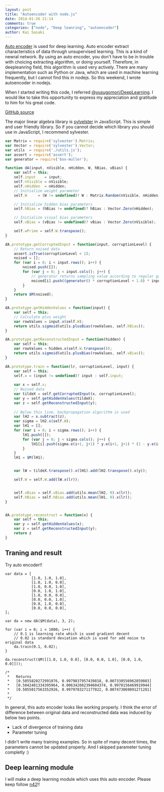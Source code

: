 ```yaml
---
layout: post
title: "Autoencoder with node.js"
date: 2014-01-26 21:14
comments: true
categories: ["node", "Deep leanring", "autoencoder"]
author: Kai Sasaki
---
```


[Auto encoder](https://en.wikipedia.org/wiki/Autoencoder) is used for deep learning. Auto encoder extract characteristics of data through
unsupervised learning. This is a kind of newral network. By using an auto encoder, you don't have to
be in trouble with choicing extracting algorithm, or doing yourself. Therefore, in deepleanring field, 
this algorithm is used very actively. There are many implementation such as Python or Java, which are 
used in machine learning frequently, but I cannot find this in nodejs. So this weekend, I wrote autoencoder in nodejs.

When I started writing this code, I referred [@yusugomori/DeepLearning](https://github.com/yusugomori/DeepLearning).
I would like to take this opportunity to express my appreciation and gratitude to him for his great code.

[GitHub source](https://github.com/Lewuathe/n42/blob/master/lib/dA.js)

The major linear algebra library is [sylvelster](http://sylvester.jcoglan.com/) in JavaScript. This is simple and user friendly
library. So if you cannot decide which library you should use in JavaScript, I recommend sylvester.

```js
var Matrix = require('sylvester').Matrix;
var Vector = require('sylvester').Vector;
var utils  = require('./utils.js');
var assert = require('assert');
var generator = require('box-muller');

function dA(input, nVisible, nHidden, W, hBias, vBias) {
    var self = this;
    self.input    = input;
    self.nVisible = nVisible;
    self.nHidden  = nHidden;
    // Initialize weight parameter
    self.W     = (W != undefined)? W : Matrix.Random(nVisible, nHidden);

    // Initialize hidden bias parameters
    self.hBias = (hBias != undefined)? hBias : Vector.Zero(nHidden);

    // Initialize visual bias parameters
    self.vBias = (vBias != undefined)? vBias : Vector.Zero(nVisible);

    self.wPrime = self.W.transpose();
}

dA.prototype.getCorruptedInput = function(input, corruptionLevel) {
    // Return noised data
    assert.isTrue(corruptionLevel < 1);
    noised = [];
    for (var i = 0; i < input.rows(); i++) {
        noised.push([]);
        for (var j = 0; j < input.cols(); j++) {
            // generator returns sampling value according to regular gaussian distribution
            noised[i].push((generator() * corruptionLevel + 1.0) * input.e(i+1, j+1));;
        }
    }
    return $M(noised);
}

dA.prototype.getHiddenValues = function(input) {
    var self = this;
    // Calculate plus weight
    var rowValues = input.x(self.W);
    return utils.sigmoid(utils.plusBias(rowValues, self.hBias));
}

dA.prototype.getReconstructedInput = function(hidden) {
    var self = this;
    var rowValues = hidden.x(self.W.transpose());
    return utils.sigmoid(utils.plusBias(rowValues, self.vBias));
}

dA.prototype.train = function(lr, corruptionLevel, input) {
    var self = this;
    self.x = (input != undefined)? input : self.input;
    
    var x = self.x;
    // Noised data
    var tildeX = self.getCorruptedInput(x, corruptionLevel);
    var y = self.getHiddenValues(tildeX);
    var z = self.getReconstructedInput(y);
    
    // Below this line, backpropagation algorithm is used
    var lH2 = x.subtract(z);
    var sigma = lH2.x(self.W);
    var lH1 = [];
    for (var i = 0; i < sigma.rows(); i++) {
        lH1.push([]);
        for (var j = 0; j < sigma.cols(); j++) {
            lH1[i].push(sigma.e(i+1, j+1) * y.e(i+1, j+1) * (1 - y.e(i+1, j+1)));
        }
    }
    lH1 = $M(lH1);


    var lW = tildeX.transpose().x(lH1).add(lH2.transpose().x(y));

    self.W = self.W.add(lW.x(lr));


    self.vBias = self.vBias.add(utils.mean(lH2, 0).x(lr));
    self.hBias = self.hBias.add(utils.mean(lH1, 0).x(lr));
}


dA.prototype.reconstruct = function(x) {
    var self = this;
    var y = self.getHiddenValues(x);
    var z = self.getReconstructedInput(y);
    return z
}
```


## Traning and result

Try auto encoder!!

```
var data = [
            [1.0, 1.0, 1.0],
            [1.0, 1.0, 0.0],
            [1.0, 0.0, 1.0],
            [0.0, 1.0, 1.0],
            [1.0, 0.0, 0.0],
            [0.0, 0.0, 1.0],
            [0.0, 1.0, 0.0],
            [0.0, 0.0, 0.0],
];

var da = new dA($M(data), 3, 2);

for (var i = 0; i < 1000; i++) {
    // 0.1 is learning rate which is used gradient decent
    // 0.02 is standard deviation which is used for add noise to original data
    da.train(0.1, 0.02);
}

da.reconstruct($M([[1.0, 1.0, 0.0], [0.0, 0.0, 1.0], [0.0, 1.0, 0.0]]));

/*   
 *   Returns 
 *   [0.5055820272991076, 0.9979837957439818, 0.007330556962859083]   
 *   [0.5042481334395964, 0.006342602394604374, 0.9970156469919944]
 *   [0.5055017563352926, 0.9979783271177022, 0.007473069891271281]
 *
 */

```

In general, this auto encoder looks like working properly. I think the error of difference between original data
and reconstructed data was induced by below two points.

* Lack of divergence of training data
* Parameter tuning

I didn't write many training examples. So in spite of many decent times, the parameters
cannot be updated properly. And I skipped parameter tuning completly :)

## Deep learning module

I will make a deep learning module which uses this auto encoder. Please keep follow [n42](https://github.com/Lewuathe/n42)!!


